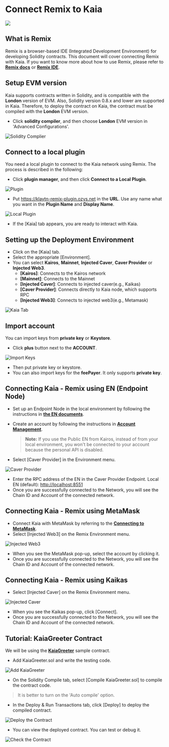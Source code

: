 # Connect Remix to Kaia

![](/img/banners/kaia-remix.png)

## What is Remix <a href="#what-is-remix" id="what-is-remix"></a>

Remix is a browser-based IDE (Integrated Development Environment) for developing Solidity contracts. This document will cover connecting Remix with Kaia. If you want to know more about how to use Remix, please refer to[ **Remix docs**](https://remix-ide.readthedocs.io/en/latest/) or [**Remix IDE**](https://remix.ethereum.org/).

## Setup EVM version <a href="#setup-evm-version" id="setup-evm-version"></a>

Kaia supports contracts written in Solidity, and is compatible with the **London** version of EVM. Also, Solidity version 0.8.x and lower are supported in Kaia. Therefore, to deploy the contract on Kaia, the contract must be compiled with the **London** EVM version.

* Click **solidity compiler**, and then choose **London** EVM version in 'Advanced Configurations'.

![Solidity Complier](/img/build/tutorials/remix-solidity-compiler.png)

## Connect to a local plugin <a href="#connect-to-a-local-plugin" id="connect-to-a-local-plugin"></a>

You need a local plugin to connect to the Kaia network using Remix. The process is described in the following:

* Click **plugin manager**, and then click **Connect to a Local Plugin**.

![Plugin](/img/build/tutorials/remix-environment-plugin.png)

* Put https://klaytn-remix-plugin.ozys.net in the **URL**. Use any name what you want in the **Plugin Name** and **Display Name**.

![Local Plugin](/img/build/tutorials/remix-local-plugin.png)

* If the \[Kaia] tab appears, you are ready to interact with Kaia.

## Setting up the Deployment Environment <a href="#setting-up-the-deployment-environment" id="setting-up-the-deployment-environment"></a>

* Click on the \[Kaia] tab.
* Select the appropriate \[Environment].
* You can select **Kairos**, **Mainnet**, **Injected Caver**, **Caver Provider** or **Injected Web3**.
  * **\[Kairos]**: Connects to the Kairos network
  * **\[Mainnet]**: Connects to the Mainnet
  * **\[Injected Caver]**: Connects to injected caver(e.g., Kaikas)
  * **\[Caver Provider]**: Connects directly to Kaia node, which supports RPC
  * **\[Injected Web3]**: Connects to injected web3(e.g., Metamask)

![Kaia Tab](/img/build/tutorials/remix-klaytn-tab.png)

## Import account <a href="#import-account" id="import-account"></a>

You can import keys from **private key** or **Keystore**.
* Click **plus** button next to the **ACCOUNT**.

![Import Keys](/img/build/tutorials/remix-klaytn-import-account.png)

* Then put private key or keystore.
* You can also import keys for the **feePayer**. It only supports **private key**.

## Connecting Kaia - Remix using EN (Endpoint Node) <a href="#connecting-kaia-remix-using-en" id="connecting-kaia-remix-using-en"></a>

* Set up an Endpoint Node in the local environment by following the instructions in [**the EN documents**](../smart-contracts/deploy/ken.md#launch-an-en).
*   Create an account by following the instructions in [**Account Management**](../get-started/account/managing-accounts.md).

    > **Note:** If you use the Public EN from Kairos, instead of from your local environment, you won't be connected to your account because the personal API is disabled.
* Select \[Caver Provider] in the Environment menu.

![Caver Provider](/img/build/tutorials/env-caver-provider.png)

* Enter the RPC address of the EN in the Caver Provider Endpoint. Local EN (default): [http://localhost:8551](http://localhost:8551/)
* Once you are successfully connected to the Network, you will see the Chain ID and Account of the connected network.

## Connecting Kaia - Remix using MetaMask <a href="#connecting-kaia-remix-using-metamask" id="connecting-kaia-remix-using-metamask"></a>

* Connect Kaia with MetaMask by referring to the [**Connecting to MetaMask**](connecting-metamask).
* Select \[Injected Web3] on the Remix Environment menu.

![Injected Web3](/img/build/tutorials/env-injected-web3.png)

* When you see the MetaMask pop-up, select the account by clicking it.
* Once you are successfully connected to the Network, you will see the Chain ID and Account of the connected network.

## Connecting Kaia - Remix using Kaikas <a href="#connecting-kaia-remix-using-kaikas" id="connecting-kaia-remix-using-kaikas"></a>

* Select \[Injected Caver] on the Remix Environment menu.

![Injected Caver](/img/build/tutorials/env-injected-caver.png)

* When you see the Kaikas pop-up, click \[Connect].
* Once you are successfully connected to the Network, you will see the Chain ID and Account of the connected network.

## Tutorial: KaiaGreeter Contract <a href="#tutorial-kaiagreeter-contract" id="tutorial-kaiagreeter-contract"></a>

We will be using the [**KaiaGreeter**](../smart-contracts/samples/kaiagreeter.md) sample contract.

* Add KaiaGreeter.sol and write the testing code.

![Add KaiaGreeter](/img/build/tutorials/remix-add-klaytngreeter.png)

* On the Solidity Compile tab, select \[Compile KaiaGreeter.sol] to compile the contract code.

> It is better to turn on the 'Auto compile' option.

* In the Deploy & Run Transactions tab, click \[Deploy] to deploy the compiled contract.

![Deploy the Contract](/img/build/tutorials/remix-deploy-run-tx.png)

* You can view the deployed contract. You can test or debug it.

![Check the Contract](/img/build/tutorials/remix-test-or-debug.png)
